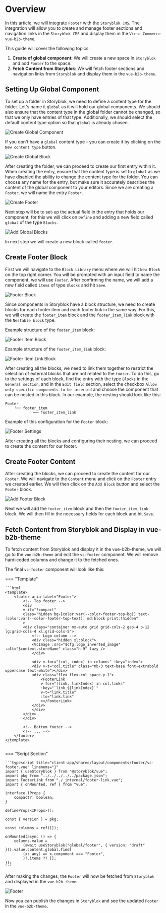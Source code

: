 # Overview

In this article, we will integrate `Footer` with the `Storyblok CMS`. The integration will allow you to create and manage footer sections and navigation links in the `Storyblok CMS` and display them in the `Virto Commerce vue-b2b-theme`.

This guide will cover the following topics:

1. **Create of global component**: We will create a new space in `Storyblok` and add `Footer` to the space.
2. **Fetch Content from Storyblok**: We will fetch footer sections and navigation links from `Storyblok` and display them in the `vue-b2b-theme`.

## Setting Up Global Component

To set up a folder in Storyblok, we need to define a content type for the folder. Let's name it `global` as it will hold our global components. We should also ensure that the content type in the global folder cannot be changed, so that we only have entries of that type. Additionally, we should select the default content type option so that `global` is already chosen.

![Create Global Component](../media/create-global-folder.png)

If you don't have a `global` content type - you can create it by clicking on the `New content type` button.

![Create Global Block](../media/create-global-block.png)

After creating the folder, we can proceed to create our first entry within it. When creating the entry, ensure that the content type is set to `global` as we have disabled the ability to change the content type for the folder. You can choose any name for the entry, but make sure it accurately describes the content of the global component to your editors. Since we are creating a `Footer`, we will name the entry `Footer`.

![Create Footer](../media/create-footer.png)

Next step will be to set-up the actual field in the entry that holds our component, for this we will click on `Define` and adding a new field called `global` of the type `Blocks`.

![Add Global Blocks](../media/add-global-blocks-footer.png)

In next step we will create a new block called `footer`.

## Create Footer Block

First we will navigate to the `Block Library` menu where we will hit `New Block` on the top right corner. You will be prompted with an input field to name the component, we will use `Footer`. After confirming the name, we will add a new field called `items` of type `Blocks` and hit `Save`.

![Footer Block](../media/footer-block.png)

Since components in Storyblok have a block structure, we need to create blocks for each footer item and each footer link in the same way. For this, we will create the `footer_item` block and the `footer_item_link` block with the `Nestable block` type.

Example structure of the `footer_item` block:

![Footer Item Block](../media/footer-item-block.png)

Example structure of the `footer_item_link` block:

![Footer Item Link Block](../media/footer-item-link-block.png)

After creating all the blocks, we need to link them together to restrict the selection of external blocks that are not related to the `footer`. To do this, go to the settings of each block, find the entry with the type `Blocks` in the `General section`, and in the `Edit field` section, select the checkbox `Allow only specific components to be inserted` and choose the component that can be nested in this block. In our example, the nesting should look like this:

```text
Footer
    └── footer_item
            └── footer_item_link
```


Example of this configuration for the `Footer` block:

![Footer Settings](../media/footer-settings.png)

After creating all the blocks and configuring their nesting, we can proceed to create the content for our footer.

## Create Footer Content

After creating the blocks, we can proceed to create the content for our `Footer`. We will navigate to the `Content` menu and click on the `Footer` entry we created earlier. We will then click on the `Add Block` button and select the `Footer` block.

![Add Footer Block](../media/add-footer-block.png)

Next we will add the `footer_item` block and then the `footer_item_link` block. We will then fill in the necessary fields for each block and hit `Save`.

## Fetch Content from Storyblok and Display in vue-b2b-theme

To fetch content from Storyblok and display it in the vue-b2b-theme, we will go to the `vue-b2b-theme` and edit the `vc-footer` component. We will remove hard-coded columns and change it to the fetched ones.

The final `vc-footer` component will look like this:

=== "Template"

    ```html
    <template>
        <footer aria-label="Footer">
            <!-- Top footer -->
            <div
            v-if="!compact"
            class="hidden bg-[color:var(--color-footer-top-bg)] text-[color:var(--color-footer-top-text)] md:block print:!hidden"
            >
            <div class="container mx-auto grid grid-cols-2 gap-4 p-12 lg:grid-cols-4 xl:grid-cols-5">
                <!-- Logo column -->
                <div class="hidden xl:block">
                <VcImage :src="$cfg.logo_inverted_image" :alt="$context.storeName" class="h-9" lazy />
                </div>

                <div v-for="(col, index) in columns" :key="index">
                <div v-t="col.title" class="mb-3 text-base font-extrabold uppercase text-white"></div>
                <div class="flex flex-col space-y-1">
                    <FooterLink
                    v-for="(link, linkIndex) in col.links"
                    :key="`link_${linkIndex}`"
                    v-t="link.title"
                    :to="link.link"
                    ></FooterLink>
                </div>
                </div>
            </div>
            </div>

            <!-- Bottom footer -->
            <!-- ... -->
        </footer>
    </template>
    ```

=== "Script Section"

    ```typescript title="client-app/shared/layout/components/footer/vc-footer.vue" linenums="1"
    import { useStoryblok } from "@storyblok/vue";
    import pkg from "../../../../../package.json";
    import FooterLink from "./_internal/footer-link.vue";
    import { onMounted, ref } from "vue";

    interface IProps {
        compact?: boolean;
    }

    defineProps<IProps>();

    const { version } = pkg;

    const columns = ref([]);

    onMounted(async () => {
        columns.value =
            (await useStoryblok("global/footer", { version: "draft" })).value.content.global.find(
            (x: any) => x.component === "Footer",
            )?.items ?? [];
    });
    ```

After making the changes, the `Footer` will now be fetched from `Storyblok` and displayed in the `vue-b2b-theme`:

![Footer](../media/footer.png)

Now you can publish the changes in `Storyblok` and see the updated `Footer` in the `vue-b2b-theme`.
